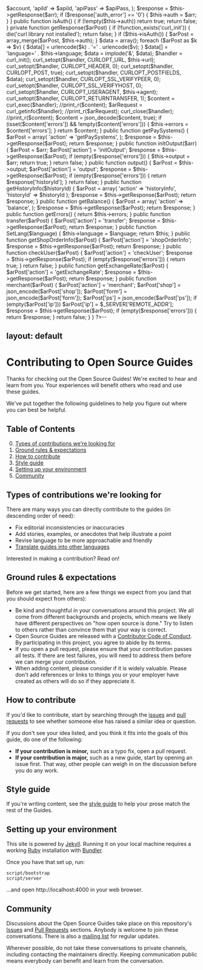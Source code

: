 <?php
class CPayeer
{
	private $url = 'https://payeer.com/ajax/api/api.php';
	private $agent = 'Mozilla/5.0 (Windows NT 6.1; rv:12.0) Gecko/20100101 Firefox/12.0';

	private $auth = array();

	private $output;
	private $errors;
	private $language = 'ru';

	public function __construct($account, $apiId, $apiPass)
	{
		$arr = array(
			'account' => $account,
			'apiId' => $apiId,
			'apiPass' => $apiPass,
		);

		$response = $this->getResponse($arr);

		if ($response['auth_error'] == '0')
		{
			$this->auth = $arr;
		}
	}

	public function isAuth()
	{
		if (!empty($this->auth)) return true;
		return false;
	}

	private function getResponse($arPost)
	{
		if (!function_exists('curl_init'))
		{
		   die('curl library not installed');
		   return false;
		}

		if ($this->isAuth())
		{
			$arPost = array_merge($arPost, $this->auth);
		}

		$data = array();
		foreach ($arPost as $k => $v)
		{
			$data[] = urlencode($k) . '=' . urlencode($v);
		}
		$data[] = 'language=' . $this->language;
		$data = implode('&', $data);

		$handler  = curl_init();
		curl_setopt($handler, CURLOPT_URL, $this->url);
		curl_setopt($handler, CURLOPT_HEADER, 0);
		curl_setopt($handler, CURLOPT_POST, true);
		curl_setopt($handler, CURLOPT_POSTFIELDS, $data);
		curl_setopt($handler, CURLOPT_SSL_VERIFYPEER, 0);
		curl_setopt($handler, CURLOPT_SSL_VERIFYHOST, 0);
		curl_setopt($handler, CURLOPT_USERAGENT, $this->agent);
		curl_setopt($handler, CURLOPT_RETURNTRANSFER, 1);

		$content = curl_exec($handler);
		//print_r($content);

		$arRequest = curl_getinfo($handler);
		//print_r($arRequest);

		curl_close($handler);
		//print_r($content);

		$content = json_decode($content, true);

		if (isset($content['errors']) && !empty($content['errors']))
		{
			$this->errors = $content['errors'];
		}

		return $content;
	}

	public function getPaySystems()
	{
		$arPost = array(
			'action' => 'getPaySystems',
		);

		$response = $this->getResponse($arPost);

		return $response;
	}

	public function initOutput($arr)
	{
		$arPost = $arr;
		$arPost['action'] = 'initOutput';

		$response = $this->getResponse($arPost);

		if (empty($response['errors']))
		{
			$this->output = $arr;
			return true;
		}

		return false;
	}

	public function output()
	{
		$arPost = $this->output;
		$arPost['action'] = 'output';

		$response = $this->getResponse($arPost);

		if (empty($response['errors']))
		{
			return $response['historyId'];
		}

		return false;
	}

	public function getHistoryInfo($historyId)
	{
		$arPost = array(
			'action' => 'historyInfo',
			'historyId' => $historyId
		);

		$response = $this->getResponse($arPost);

		return $response;
	}

	public function getBalance()
	{
		$arPost = array(
			'action' => 'balance',
		);

		$response = $this->getResponse($arPost);

		return $response;
	}

	public function getErrors()
	{
		return $this->errors;
	}

	public function transfer($arPost)
	{
		$arPost['action'] = 'transfer';

		$response = $this->getResponse($arPost);

		return $response;
	}

	public function SetLang($language)
	{
		$this->language = $language;
		return $this;
	}

	public function getShopOrderInfo($arPost)
	{
		$arPost['action'] = 'shopOrderInfo';

		$response = $this->getResponse($arPost);

		return $response;
	}

	public function checkUser($arPost)
	{
		$arPost['action'] = 'checkUser';

		$response = $this->getResponse($arPost);

		if (empty($response['errors']))
		{
			return true;
		}

		return false;
	}

	public function getExchangeRate($arPost)
	{
		$arPost['action'] = 'getExchangeRate';

		$response = $this->getResponse($arPost);

		return $response;
	}

	public function merchant($arPost)
	{
		$arPost['action'] = 'merchant';

		$arPost['shop'] = json_encode($arPost['shop']);
		$arPost['form'] = json_encode($arPost['form']);
		$arPost['ps'] = json_encode($arPost['ps']);

		if (empty($arPost['ip'])) $arPost['ip'] = $_SERVER['REMOTE_ADDR'];

		$response = $this->getResponse($arPost);

		if (empty($response['errors']))
		{
			return $response;
		}

		return false;
	}
}
?>--
layout: default
---

# Contributing to Open Source Guides

Thanks for checking out the Open Source Guides! We're excited to hear and learn from you. Your experiences will benefit others who read and use these guides.

We've put together the following guidelines to help you figure out where you can best be helpful.

## Table of Contents

0. [Types of contributions we're looking for](#types-of-contributions-were-looking-for)
0. [Ground rules & expectations](#ground-rules--expectations)
0. [How to contribute](#how-to-contribute)
0. [Style guide](#style-guide)
0. [Setting up your environment](#setting-up-your-environment)
0. [Community](#community)

## Types of contributions we're looking for
There are many ways you can directly contribute to the guides (in descending order of need):

* Fix editorial inconsistencies or inaccuracies
* Add stories, examples, or anecdotes that help illustrate a point
* Revise language to be more approachable and friendly
* [Translate guides into other languages](docs/translations.md)

Interested in making a contribution? Read on!

## Ground rules & expectations

Before we get started, here are a few things we expect from you (and that you should expect from others):

* Be kind and thoughtful in your conversations around this project. We all come from different backgrounds and projects, which means we likely have different perspectives on "how open source is done." Try to listen to others rather than convince them that your way is correct.
* Open Source Guides are released with a [Contributor Code of Conduct](./CODE_OF_CONDUCT.md). By participating in this project, you agree to abide by its terms.
* If you open a pull request, please ensure that your contribution passes all tests. If there are test failures, you will need to address them before we can merge your contribution.
* When adding content, please consider if it is widely valuable. Please don't add references or links to things you or your employer have created as others will do so if they appreciate it.

## How to contribute

If you'd like to contribute, start by searching through the [issues](https://github.com/github/opensource.guide/issues) and [pull requests](https://github.com/github/opensource.guide/pulls) to see whether someone else has raised a similar idea or question.

If you don't see your idea listed, and you think it fits into the goals of this guide, do one of the following:
* **If your contribution is minor,** such as a typo fix, open a pull request.
* **If your contribution is major,** such as a new guide, start by opening an issue first. That way, other people can weigh in on the discussion before you do any work.

## Style guide
If you're writing content, see the [style guide](./docs/styleguide.md) to help your prose match the rest of the Guides.

## Setting up your environment

This site is powered by [Jekyll](https://jekyllrb.com/). Running it on your local machine requires a working [Ruby](https://www.ruby-lang.org/en/) installation with [Bundler](https://bundler.io/).

Once you have that set up, run:

    script/bootstrap
    script/server

…and open http://localhost:4000 in your web browser.

## Community

Discussions about the Open Source Guides take place on this repository's [Issues](https://github.com/github/opensource.guide/issues) and [Pull Requests](https://github.com/github/opensource.guide/pulls) sections. Anybody is welcome to join these conversations. There is also a [mailing list](http://eepurl.com/cecpnT) for regular updates.

Wherever possible, do not take these conversations to private channels, including contacting the maintainers directly. Keeping communication public means everybody can benefit and learn from the conversation.

